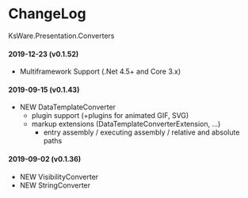 # ChangeLog
KsWare.Presentation.Converters

#### 2019-12-23 (v0.1.52)
- Multiframework Support (.Net 4.5+ and Core 3.x)

#### 2019-09-15 (v0.1.43)
- NEW DataTemplateConverter
  - plugin support (+plugins for animated GIF, SVG)
  - markup extensions (DataTemplateConverterExtension, ...)
    - entry assembly / executing assembly / relative and absolute paths 

#### 2019-09-02 (v0.1.36)
- NEW VisibilityConverter
- NEW StringConverter
